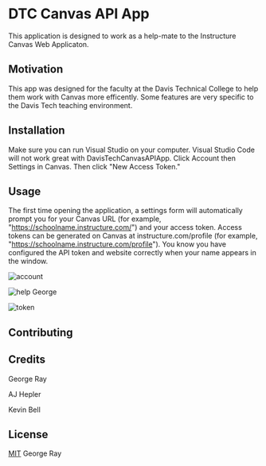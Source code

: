 # DTC Canvas API App
This application is designed to work as a help-mate to the Instructure Canvas Web Applicaton.

## Motivation
This app was designed for the faculty at the Davis Technical College to help them work with Canvas more efficently. Some features are very specific to the Davis Tech teaching environment.

## Installation
Make sure you can run Visual Studio on your computer. Visual Studio Code will not work great with DavisTechCanvasAPIApp. Click Account then Settings in Canvas. Then click "New Access Token."

## Usage
The first time opening the application, a settings form will automatically prompt you for your Canvas URL (for example, "https://schoolname.instructure.com/") and your access token. Access tokens can be generated on Canvas at instructure.com/profile (for example, "https://schoolname.instructure.com/profile"). You know you have configured the API token and website correctly when your name appears in the window. 

![account](https://github.com/bell-kevin/DavisTechCanvasAPIApp/blob/master/account.PNG)

![help George](https://github.com/bell-kevin/DavisTechCanvasAPIApp/blob/master/help.PNG)

![token](https://github.com/bell-kevin/DavisTechCanvasAPIApp/blob/master/token.PNG)

## Contributing

## Credits
George Ray

AJ Hepler

Kevin Bell

## License
[MIT](https://choosealicense.com/licenses/mit/) George Ray
